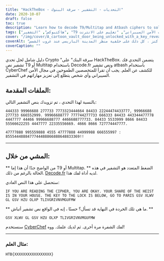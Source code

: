```yaml
---
title: "HackTheBox - التحديات - التشفير - سرقة البنوك"
date: 2020-10-07
draft: false
toc: true
description: "Learn how to decode T9/Multitap and Atbash ciphers to solve the Bank Heist challenge on HackTheBox."
tags: ["هاكتبوكس", "التشفير", "T9 الشفرات", "الشفرات المتعددة", "شفرات أطباش", "الأمن الإلكتروني", "فك تشفير", "نص مشفر", "تحدي", "علَم", "الأمن الإلكتروني", "القرصنة", "يتعلم", "درس تعليمي", "فك التشفير", "حل الاحجية", "تفكيك الرموز", "تحدي التشفير", "مهارات الأمن السيبراني", "تعليم على الانترنت"]
cover: "/img/cover/A_cartoon_vault_door_being_unlocked_with_a_key_revealing.png"
coverAlt: "يتم فتح باب قبو كرتوني بمفتاح يكشف عن صندوق كنز ، كل ذلك على خلفية منظر المدينة الباريسي عند غروب الشمس."
coverCaption: ""
---
```


دليل شامل لحل تحدي Crypto "سرقة البنك" على HackTheBox. يتضمن التحدي فك تشفير نص T9 أو Multitap باستخدام Decode.fr ونص تشفير atbash باستخدام CyberChef للكشف عن العلم. يجب أن تقرأ للمتخصصين الطموحين في مجال الأمن السيبراني وأي شخص يتطلع إلى تعزيز مهاراتهم في التشفير.

## الملفات المقدمة:

بالنسبة لهذا التحدي ، تم تزويدك بنص التشفير التالي:

```
444333 99966688 277733 7773323444664 84433 22244474433777, 99966688 277733 666552999. 99966688777 777744277733 666333 84433 443344477778 4447777 44466 99966688777 4466688777733. 84433 5533999 8666 84433 55566622255 4447777 22335556669. 4666 8666 727774447777.

47777888 995559888 4555 47777888 44999988 666555997 : 8555444888477744488866888648833369!!
```

______

## المشي من خلال:

** من الواضح جدًا أن هذا إما T9 أو Multitap. **
الضغط المتعدد هو التشفير في هذه الحالة بالرغم من ذلك. [Decode.fr](https://www.dcode.fr/multitap-abc-cipher) لديه أداة لفك هذا.

ستحصل على هذا النص العادي:
```
IF YOU ARE READING THE CIPHER, YOU ARE OKAY. YOUR SHARE OF THE HEIST IS IN YOUR HOUSE. THE KEY TO THE LOCK IS BELOW, GO TO PARIS GSV XLWV GL GSV HZU OLXP TLIVGRIVNVMGUFMW
```

** ما هي تلك الخردة في النهاية قد تسأل؟ حسنًا ، إنه في الواقع نص تشفير أتباش. **

```
GSV XLWV GL GSV HZU OLXP TLIVGRIVNVMGUFMW
```


سنستخدم [CyberChef](<https://gchq.github.io/CyberChef-#recipe=Atbash_Cipher()&input=R1NWIFhMV1YgR0wgR1NWIEhaVSBPTFhQIApUTElWR1JJVk5WTUdVRk1X>) لفك الشفرة مرة أخرى. ثم لديك علمك. ووه!

______

### مثال العلم:

```
HTB{XXXXXXXXXXXXXXXXX}
```
